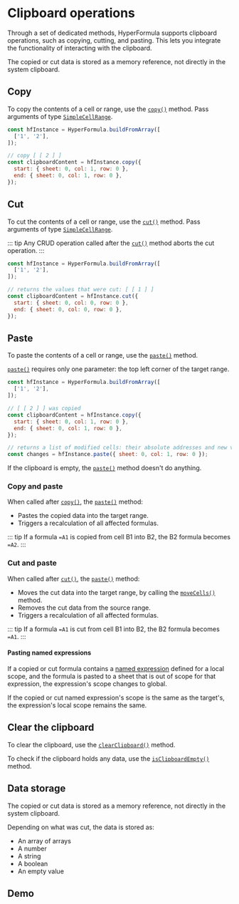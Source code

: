 # Clipboard operations

Through a set of dedicated methods, HyperFormula supports clipboard operations, such as copying, cutting,
and pasting. This lets you integrate the functionality
of interacting with the clipboard.

The copied or cut data is stored as a memory reference, not directly in the system clipboard.

## Copy

To copy the contents of a cell or range, use the [`copy()`](../api/classes/hyperformula.md#copy) method. Pass arguments of type [`SimpleCellRange`](../api/interfaces/simplecellrange).

```javascript
const hfInstance = HyperFormula.buildFromArray([
  ['1', '2'],
]);

// copy [ [ 2 ] ]
const clipboardContent = hfInstance.copy({
  start: { sheet: 0, col: 1, row: 0 }, 
  end: { sheet: 0, col: 1, row: 0 },
});
```

## Cut

To cut the contents of a cell or range, use the [`cut()`](../api/classes/hyperformula.md#cut) method. Pass arguments of type [`SimpleCellRange`](../api/interfaces/simplecellrange).

::: tip
Any CRUD operation called after the [`cut()`](../api/classes/hyperformula.md#cut) method aborts the cut operation.
:::

```javascript
const hfInstance = HyperFormula.buildFromArray([
  ['1', '2'],
]);

// returns the values that were cut: [ [ 1 ] ]
const clipboardContent = hfInstance.cut({
  start: { sheet: 0, col: 0, row: 0 },
  end: { sheet: 0, col: 0, row: 0 },
});
```

## Paste

To paste the contents of a cell or range, use the [`paste()`](../api/classes/hyperformula.md#paste) method.

[`paste()`](../api/classes/hyperformula.md#paste) requires only one parameter: the top left corner of the target range.

```javascript
const hfInstance = HyperFormula.buildFromArray([
  ['1', '2'],
]);

// [ [ 2 ] ] was copied
const clipboardContent = hfInstance.copy({
  start: { sheet: 0, col: 1, row: 0 },
  end: { sheet: 0, col: 1, row: 0 },
});

// returns a list of modified cells: their absolute addresses and new values
const changes = hfInstance.paste({ sheet: 0, col: 1, row: 0 });
```

If the clipboard is empty, the [`paste()`](../api/classes/hyperformula.md#paste) method doesn't do anything.

### Copy and paste

When called after [`copy()`](../api/classes/hyperformula.md#copy), the [`paste()`](../api/classes/hyperformula.md#paste) method:
- Pastes the copied data into the target range.
- Triggers a recalculation of all affected formulas.

::: tip
If a formula `=A1` is copied from cell B1 into B2, the B2 formula becomes `=A2`.
:::

### Cut and paste

When called after [`cut()`](../api/classes/hyperformula.md#cut), the [`paste()`](../api/classes/hyperformula.md#paste) method:
- Moves the cut data into the target range, by calling the [`moveCells()`](../api/classes/hyperformula.md#movecells) method.
- Removes the cut data from the source range.
- Triggers a recalculation of all affected formulas.

::: tip
If a formula `=A1` is cut from cell B1 into B2, the B2 formula becomes `=A1`.
:::

#### Pasting named expressions

If a copied or cut formula contains a [named expression](named-expressions.md) defined for a local scope, and the formula is pasted to a sheet that is out of scope for that expression, the expression's scope changes to global.

If the copied or cut named expression's scope is the same as the target's, the expression's local scope remains the same.

## Clear the clipboard

To clear the clipboard, use the [`clearClipboard()`](../api/classes/hyperformula.md#clearclipboard)
method.

To check if the clipboard holds any data, use the [`isClipboardEmpty()`](../api/classes/hyperformula.md#isclipboardempty) method.

## Data storage

The copied or cut data is stored as a memory reference, not directly in the system clipboard.

Depending on what was cut, the data is stored as:
* An array of arrays
* A number
* A string
* A boolean
* An empty value

## Demo

<iframe
:src="`https://stackblitz.com/github/handsontable/hyperformula-demos/tree/2.7.x/clipboard-operations?embed=1&file=src/app/employees/employees.helper.ts&hideNavigation=1&view=preview&v=${$page.buildDateURIEncoded}`"
style="width:100%; height:500px; border:0; border-radius: 4px; overflow:hidden;">
</iframe>